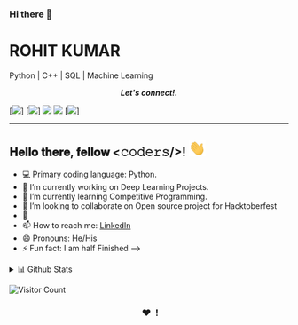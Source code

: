 ### Hi there 👋
# ROHIT KUMAR 
Python | C++ | SQL | Machine Learning 

<p align="center">
  <b><i>Let's connect!.</i></b>

[<img height="30" src="https://img.shields.io/badge/twitter-%231DA1F2.svg?&style=for-the-badge&logo=twitter&logoColor=white" />]
[<img height="30" src = "https://img.shields.io/badge/Youtube-%23E4405F.svg?&style=for-the-badge&logo=Youtube&logoColor=white">]
<a href="mailto:" style="text-decoration:none"><img height="30" src = "https://img.shields.io/badge/gmail-c14438?&style=for-the-badge&logo=gmail&logoColor=white"></a>
[<img height="30" src="https://img.shields.io/badge/linkedin-blue.svg?&style=for-the-badge&logo=linkedin&logoColor=white" />][LinkedIn]
[<img height="30" src="https://img.shields.io/badge/-Medium-000000.svg?&style=for-the-badge&logo=Medium&logoColor=white" />]
<br />
<hr />



<h2> 𝐇𝐞𝐥𝐥𝐨 𝐭𝐡𝐞𝐫𝐞, 𝐟𝐞𝐥𝐥𝐨𝐰 <𝚌𝚘𝚍𝚎𝚛𝚜/>! <img src="https://raw.githubusercontent.com/ABSphreak/ABSphreak/master/gifs/Hi.gif" width="30px"></h2>
<!-- Namaste 🙏 -->
 <!--<img align="right" height="270px" alt="GIF" src="https://i.pinimg.com/originals/e4/26/70/e426702edf874b181aced1e2fa5c6cde.gif" /> -->
 
-  :computer: Primary coding language: Python.
- 🔭 I’m currently working on Deep Learning Projects.
- 🌱 I’m currently learning Competitive Programming.
- 👯 I’m looking to collaborate on Open source project for Hacktoberfest
- 💬 
- 📫 How to reach me: [LinkedIn](https://www.linkedin.com/in/rohit-kumar-mandal-b82430192/)
- 😄 Pronouns: He/His
- ⚡ Fun fact: I am half Finished
-->

 <details>
<summary>📊 Github Stats</summary>

<p align="center"> <img src="https://github-readme-stats.vercel.app/api?username=rohitm21&show_icons=true&theme=gotham" alt="Ayushi Rawat | Stats" />

</details>


 ![Visitor Count](https://profile-counter.glitch.me/{rohitm21}/count.svg)
 
 
<h3 align="center"> &nbsp;❤️&nbsp; !</h3>

[linkedin]: https://www.linkedin.com/in/rohit-kumar-mandal-b82430192/


